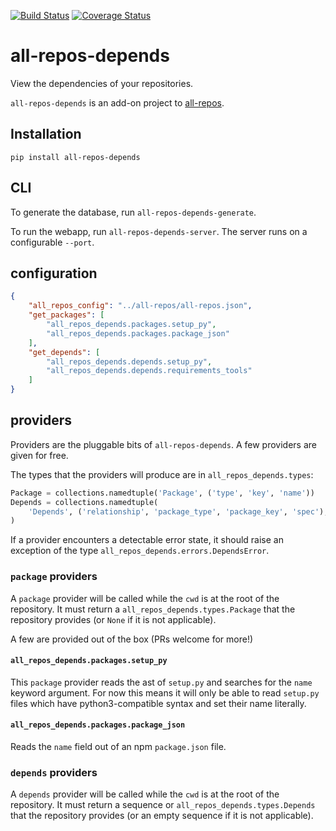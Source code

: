 [![Build Status](https://travis-ci.org/asottile/all-repos-depends.svg?branch=master)](https://travis-ci.org/asottile/all-repos-depends)
[![Coverage Status](https://coveralls.io/repos/github/asottile/all-repos-depends/badge.svg?branch=master)](https://coveralls.io/github/asottile/all-repos-depends?branch=master)

all-repos-depends
=================

View the dependencies of your repositories.

`all-repos-depends` is an add-on project to
[all-repos](https://github.com/asottile/all-repos).

## Installation

`pip install all-repos-depends`


## CLI

To generate the database, run `all-repos-depends-generate`.

To run the webapp, run `all-repos-depends-server`.  The server runs on a
configurable `--port`.


## configuration

```json
{
    "all_repos_config": "../all-repos/all-repos.json",
    "get_packages": [
        "all_repos_depends.packages.setup_py",
        "all_repos_depends.packages.package_json"
    ],
    "get_depends": [
        "all_repos_depends.depends.setup_py",
        "all_repos_depends.depends.requirements_tools"
    ]
}
```

## providers

Providers are the pluggable bits of `all-repos-depends`.  A few providers are
given for free.

The types that the providers will produce are in `all_repos_depends.types`:

```python
Package = collections.namedtuple('Package', ('type', 'key', 'name'))
Depends = collections.namedtuple(
    'Depends', ('relationship', 'package_type', 'package_key', 'spec'),
)
```

If a provider encounters a detectable error state, it should raise an
exception of the type `all_repos_depends.errors.DependsError`.

### `package` providers

A `package` provider will be called while the `cwd` is at the root of the
repository.  It must return a `all_repos_depends.types.Package` that the
repository provides (or `None` if it is not applicable).

A few are provided out of the box (PRs welcome for more!)

#### `all_repos_depends.packages.setup_py`

This `package` provider reads the ast of `setup.py` and searches for the
`name` keyword argument.  For now this means it will only be able to read
`setup.py` files which have python3-compatible syntax and set their name
literally.

#### `all_repos_depends.packages.package_json`

Reads the `name` field out of an npm `package.json` file.

### `depends` providers

A `depends` provider will be called while the `cwd` is at the root of the
repository.  It must return a sequence or `all_repos_depends.types.Depends`
that the repository provides (or an empty sequence if it is not applicable).
